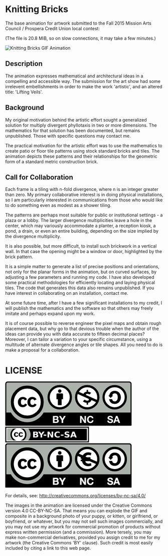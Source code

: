 Knitting Bricks
===============

The base animation for artwork submitted to the Fall 2015 Mission Arts Council / Prospera Credit Union local contest:

(The file is 20.8 MiB, so on slow connections, it may take a few minutes.)

![Knitting Bricks GIF Animation](/knitting_bricks.gif)

Description
-----------

The animation expresses mathematical and architectural ideas in a compelling and accessible way.  The submission for the art show had some irrelevent embellishments in order to make the work 'artistic', and an altered title: 'Lifting Veils'. 

Background
----------

My original motivation behind the artistic effort sought a generalized solution for multiply divergent phyllotaxis in two or more dimensions. The mathematics for that solution has been documented, but remains unpublished. Those with specific questions may contact me.

The practical motivation for the artistic effort was to use the mathematics to create patio or floor tile patterns using stock standard bricks and tiles. The animation depicts these patterns and their relationships for the geometric form of a standard metric construction brick.

Call for Collaboration
----------------------

Each frame is a tiling with n-fold divergence, where n is an integer greater than zero.  My primary collaborative interest is in doing physical installations, so I am particularly interested in communications from those who would like to do something even as modest as a shower tiling.

The patterns are perhaps most suitable for public or institutional settings - a plaza or a lobby.  The larger divergence multiplicities leave a hole in the center, which may variously accommodate a planter, a reception kiosk, a pond, a drain, or even an entire building, depending on the size implied by the divergence multiplicity.

It is also possible, but more difficult, to install such brickwork in a vertical wall.  In that case the opening might be a window or door, highlighted by the brick pattern.

It is a simple matter to generate a list of precise positions and orientations, not only for the planar forms in the animation, but on curved surfaces, by adjusting a few parameters and running my code.  I have also developed some practical methodologies for efficiently locating and laying physical tiles.  The code that generates this data also remains unpublished.  If you have interest in collaborating on an installation, contact me.

At some future time, after I have a few significant installations to my credit, I will publish the mathematics and the software so that others may freely imitate and perhaps expand upon my work.

It is of course possible to reverse engineer the pixel maps and obtain rough placement data, but why go to that devious trouble when the author of the ideas can provide you with data accurate to fifteen decimal places?  Moreover, I can tailor a variation to your specific circumstance, using a multitude of alternate divergence angles or tile shapes.  All you need to do is make a proposal for a collaboration.

LICENSE
=======

![Creative Commons version 4.0 CC-BY-SA North American Logo](/by-nc-sa.na.png)
![Creative Commons version 4.0 CC-BY-SA Simple Logo](/by-nc-sa.png)
![Creative Commons version 4.0 CC-BY-SA European Logo](/by-nc-sa.eu.png)

For details, see: http://creativecommons.org/licenses/by-nc-sa/4.0/

The images in the animation are licensed under the Creative Commons version 4.0 CC-BY-NC-SA.  That means you can explode the GIF and composite in a background photo of your puppy, or kitten, or girlfriend, or boyfriend, or whatever, but you may not sell such images commercially, and you may not use my artwork for commercial promotion of products without express written permission (and a commission).  More tersely, you may make non-commercial derivatives, provided you assign credit to me for my artwork (the Creative Commons 'BY' clause).  Such credit is most easily included by citing a link to this web page.
